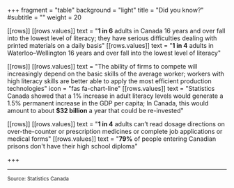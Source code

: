 +++
fragment = "table"
background = "light"
title = "Did you know?"
#subtitle = ""
weight = 20


[[rows]]
  [[rows.values]]
    text = "**1 in 6** adults in Canada 16 years and over fall into the lowest level of literacy; they have serious difficulties dealing with printed materials on a daily basis"
  [[rows.values]]
    text = "**1 in 4** adults in Waterloo–Wellington 16 years and over fall into the lowest level of literacy"

[[rows]]
  [[rows.values]]
    text = "The ability of firms to compete will increasingly depend on the basic skills of the average worker; workers with high literacy skills are better able to apply the most efficient production technologies"
    icon = "fas fa-chart-line"
  [[rows.values]]
    text = "Statistics Canada showed that a 1% increase in adult literacy levels would generate a 1.5% permanent increase in the GDP per capita; In Canada, this would amount to about **$32 billion** a year that could be re-invested"
    
[[rows]]
  [[rows.values]]
    text = "**1 in 4** adults can’t read dosage directions on over-the-counter or prescription medicines or complete job applications or medical forms"
  [[rows.values]]
    text = "**79%** of people entering Canadian prisons don't have their high school diploma"
    

+++


***


<sup> Source: Statistics Canada </sup>
